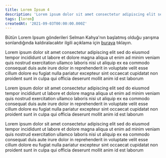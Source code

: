 ```yaml
---
title: Lorem Ipsum 4
description: 'Lorem ipsum dolor sit amet consectetur adipiscing elit sed do eiusmod tempor incididunt ut labore et dolore magna aliqua ut enim ad minim veniam quis nostrud exercitation ullamco laboris nisi ut aliquip ex ea commodo consequat duis aute irure dolor in reprehenderit in voluptate velit esse cillum dolore eu fugiat nulla pariatur excepteur sint occaecat cupidatat non proident sunt in culpa qui officia deserunt mollit anim id est laborum'
tags: [lorem]
createdAt: '2021-09-03T00:00:00.000Z'
---
```


<notification type="warning">Bütün Lorem Ipsum gönderileri Selman Kahya'nın başlatmış olduğu yarışma sonlandığında kaldıralacaktır ilgili açıklama için [buraya](https://blog.emirkabal.com/article/karsinizda-blog-um) tıklayın.</notification>

Lorem ipsum dolor sit amet consectetur adipiscing elit sed do eiusmod tempor incididunt ut labore et dolore magna aliqua ut enim ad minim veniam quis nostrud exercitation ullamco laboris nisi ut aliquip ex ea commodo consequat duis aute irure dolor in reprehenderit in voluptate velit esse cillum dolore eu fugiat nulla pariatur excepteur sint occaecat cupidatat non proident sunt in culpa qui officia deserunt mollit anim id est laborum

Lorem ipsum dolor sit amet consectetur adipiscing elit sed do eiusmod tempor incididunt ut labore et dolore magna aliqua ut enim ad minim veniam quis nostrud exercitation ullamco laboris nisi ut aliquip ex ea commodo consequat duis aute irure dolor in reprehenderit in voluptate velit esse cillum dolore eu fugiat nulla pariatur excepteur sint occaecat cupidatat non proident sunt in culpa qui officia deserunt mollit anim id est laborum

Lorem ipsum dolor sit amet consectetur adipiscing elit sed do eiusmod tempor incididunt ut labore et dolore magna aliqua ut enim ad minim veniam quis nostrud exercitation ullamco laboris nisi ut aliquip ex ea commodo consequat duis aute irure dolor in reprehenderit in voluptate velit esse cillum dolore eu fugiat nulla pariatur excepteur sint occaecat cupidatat non proident sunt in culpa qui officia deserunt mollit anim id est laborum
